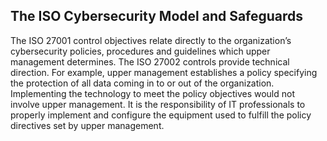 ## The ISO Cybersecurity Model and Safeguards

The ISO 27001 control objectives relate directly to the organization’s cybersecurity policies, procedures and guidelines which upper management determines. The ISO 27002 controls provide technical direction. For example, upper management establishes a policy specifying the protection of all data coming in to or out of the organization. Implementing the technology to meet the policy objectives would not involve upper management. It is the responsibility of IT professionals to properly implement and configure the equipment used to fulfill the policy directives set by upper management.
